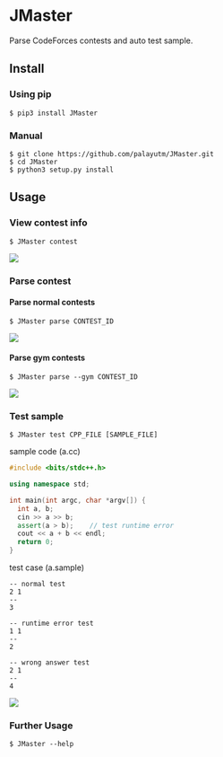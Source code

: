 # JMaster

Parse CodeForces contests and auto test sample.

## Install

### Using pip
``` shell
$ pip3 install JMaster
```

### Manual
``` shell
$ git clone https://github.com/palayutm/JMaster.git
$ cd JMaster
$ python3 setup.py install
```

## Usage
### View contest info
``` shell
$ JMaster contest
```

![](img/contest.png)

### Parse contest
#### Parse normal contests
``` shell
$ JMaster parse CONTEST_ID
```

![](img/parse-contest.png)

#### Parse gym contests
``` shell
$ JMaster parse --gym CONTEST_ID
```

![](img/parse-gym.png)

### Test sample
``` shell
$ JMaster test CPP_FILE [SAMPLE_FILE]
```

sample code (a.cc)
``` c++
#include <bits/stdc++.h>

using namespace std;

int main(int argc, char *argv[]) {
  int a, b;
  cin >> a >> b;
  assert(a > b);    // test runtime error
  cout << a + b << endl;
  return 0;
}
```
test case (a.sample)
```
-- normal test
2 1
--
3

-- runtime error test
1 1
--
2

-- wrong answer test
2 1
--
4
```

![](img/test-problem.png)

### Further Usage
```shell
$ JMaster --help
```
